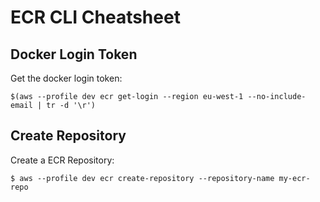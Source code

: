 # ECR CLI Cheatsheet

## Docker Login Token

Get the docker login token:

```
$(aws --profile dev ecr get-login --region eu-west-1 --no-include-email | tr -d '\r')
```

## Create Repository

Create a ECR Repository:

```
$ aws --profile dev ecr create-repository --repository-name my-ecr-repo
```
